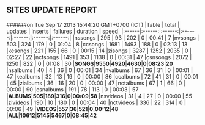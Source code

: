 
## SITES UPDATE REPORT

######on Tue Sep 17 2013 15:44:20 GMT+0700 (ICT)
|Table | total | updates | inserts | failures | duration | speed|
|:------|:------:|:------:|:------:|:------:|:------:|:------:|
|nssongs | 295 | 93 | 202 | 0 | 00:41 | 7
|nvsongs | 503 | 324 | 179 | 0 | 01:04 | 8
|ccsongs | 1681 | 1493 | 188 | 0 | 02:13 | 13
|kesongs | 221 | 155 | 66 | 0 | 00:15 | 14
|zisongs | 3287 | 1252 | 2035 | 0 | 02:27 | 22
|nctsongs | 1491 | 353 | 1138 | 0 | 00:31 | 47
|csnsongs | 2072 | 1250 | 822 | 0 | 01:08 | 30
|**SONGS**|**9550**|**4920**|**4630**|**0**|**08:23**|**20**
|nsalbums | 40 | 4 | 36 | 0 | 00:01 | 34
|nvalbums | 67 | 36 | 31 | 0 | 00:01 | 47
|kealbums | 32 | 13 | 19 | 0 | 00:00 | 86
|ccalbums | 72 | 41 | 31 | 0 | 00:01 | 45
|zialbums | 36 | 16 | 20 | 0 | 00:00 | 47
|nctalbums | 67 | 1 | 66 | 0 | 00:00 | 90
|csnalbums | 191 | 78 | 113 | 0 | 00:03 | 57
|**ALBUMS**|**505**|**189**|**316**|**0**|**00:09**|**58**
|nsvideos | 31 | 4 | 27 | 0 | 00:00 | 55
|zivideos | 190 | 10 | 180 | 0 | 00:04 | 40
|nctvideos | 336 | 22 | 314 | 0 | 00:06 | 49
|**VIDEOS**|**557**|**36**|**521**|**0**|**00:12**|**48**
|**ALL**|**10612**|**5145**|**5467**|**0**|**08:45**|**42**

